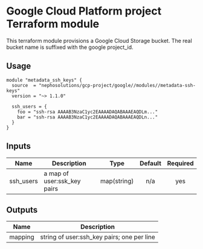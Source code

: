 # Google Cloud Platform project Terraform module

This terraform module provisions a Google Cloud Storage bucket. The real bucket name is suffixed with the google project_id.

## Usage

```hcl
module "metadata_ssh_keys" {
  source  = "nephosolutions/gcp-project/google//modules//metadata-ssh-keys"
  version = "~> 1.1.0"

  ssh_users = {
    foo = "ssh-rsa AAAAB3NzaC1yc2EAAAADAQABAAAEAQDLm..."
    bar = "ssh-rsa AAAAB3NzaC1yc2EAAAADAQABAAAEAQDLn..."
  }
}
```
<!-- BEGINNING OF PRE-COMMIT-TERRAFORM DOCS HOOK -->
## Inputs

| Name | Description | Type | Default | Required |
|------|-------------|:----:|:-----:|:-----:|
| ssh\_users | a map of user:ssk_key pairs | map(string) | n/a | yes |

## Outputs

| Name | Description |
|------|-------------|
| mapping | string of user:ssh_key pairs; one per line |

<!-- END OF PRE-COMMIT-TERRAFORM DOCS HOOK -->
